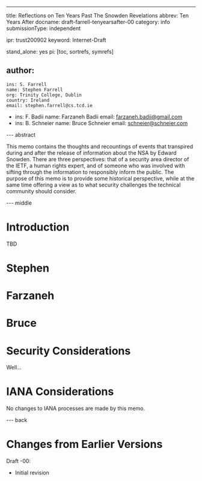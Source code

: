 ---
title: Reflections on Ten Years Past The Snowden Revelations
abbrev: Ten Years After
docname: draft-farrell-tenyearsafter-00
category: info
submissionType: independent

ipr: trust200902
keyword: Internet-Draft

stand_alone: yes
pi: [toc, sortrefs, symrefs]

author:
 -
    ins: S. Farrell
    name: Stephen Farrell
    org: Trinity College, Dublin
    country: Ireland
    email: stephen.farrell@cs.tcd.ie
 -
    ins: F. Badii
    name: Farzaneh Badii
    email: farzaneh.badii@gmail.com
 -
    ins: B. Schneier
    name: Bruce Schneier
    email: schneier@schneier.com
    
--- abstract

This memo contains the thoughts and recountings of events that
transpired during and after the release of information about the
NSA by Edward Snowden.  There are three perspectives: that of
a security area director of the IETF, a human rights expert, and
of someone who was involved with sifting through the information
to responsibly inform the public.  The purpose of this memo is
to provide some historical perspective, while at the same time
offering a view as to what security challenges the technical
community should consider.

--- middle

Introduction
============

TBD

Stephen
=======



Farzaneh
========




Bruce
=====



Security Considerations
=======================

Well...

IANA Considerations
===================

No changes to IANA processes are made by this memo.

--- back

Changes from Earlier Versions
=============================

Draft -00:

  * Initial revision
